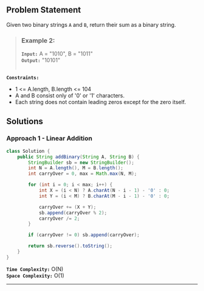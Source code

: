 ## Problem Statement
Given two binary strings `A` and `B`, return their sum as a binary string.

> ### Example 2:
> **`Input:`** A = "1010", B = "1011" <br>
> **`Output:`** "10101" <br><br>

**`Constraints:`**
- 1 <= A.length, B.length <= 104
- A and B consist only of '0' or '1' characters.
- Each string does not contain leading zeros except for the zero itself.

## Solutions
### Approach 1 - Linear Addition

```java
class Solution {
    public String addBinary(String A, String B) {
        StringBuilder sb = new StringBuilder();
        int N = A.length(), M = B.length();
        int carryOver = 0, max = Math.max(N, M);

        for (int i = 0; i < max; i++) {
            int X = (i < N) ? A.charAt(N - i - 1) - '0' : 0;
            int Y = (i < M) ? B.charAt(M - i - 1) - '0' : 0;

            carryOver += (X + Y);
            sb.append(carryOver % 2);
            carryOver /= 2;
        }

        if (carryOver != 0) sb.append(carryOver);

        return sb.reverse().toString();
    }
}
```

**`Time Complexity:`** O(N) <br>
**`Space Complexity:`** O(1)

---